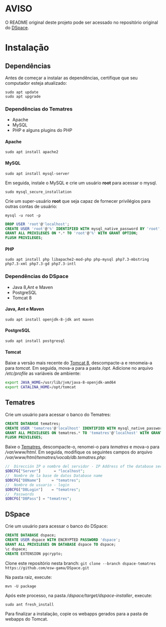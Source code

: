 
# AVISO

O README original deste projeto pode ser acessado no repositório original do [DSpace](https://github.com/DSpace/DSpace).

# Instalação
## Dependências
Antes de começar a instalar as dependências, certifique que seu computador esteja atualizado:
```
sudo apt update
sudo apt upgrade
```

### Dependências do Tematres
* Apache
* MySQL
* PHP e alguns plugins do PHP

#### Apache
`sudo apt install apache2`

#### MySQL
`sudo apt install mysql-server`

Em seguida, instale o MySQL e crie um usuário **root** para acessar o mysql.

`sudo mysql_secure_installation`

Crie um super-usuário **root** que seja capaz de fornecer privilégios para outras contas de usuário:

`mysql -u root -p`


```sql
DROP USER 'root'@'localhost';
CREATE USER 'root'@'%' IDENTIFIED WITH mysql_native_password BY 'root';
GRANT ALL PRIVILEGES ON *.* TO 'root'@'%' WITH GRANT OPTION;
FLUSH PRIVILEGES;
```

#### PHP
`sudo apt install php libapache2-mod-php php-mysql php7.3-mbstring php7.3-xml php7.3-gd php7.3-intl`

### Dependências do DSpace
* Java 8,Ant e Maven
* PostgreSQL
* Tomcat 8

#### Java, Ant e Maven
`sudo apt install openjdk-8-jdk ant maven`

#### PostgreSQL
`sudo apt install postgresql`

#### Tomcat
Baixe a versão mais recente do [Tomcat 8](https://tomcat.apache.org/download-80.cgi), descompacte-a e renomeia-a para *tomcat*. Em seguida, mova-a para a pasta */opt*.
Adicione no arquivo */etc/profile* as variáveis de ambiente:
```bash
export JAVA_HOME=/usr/lib/jvm/java-8-openjdk-amd64
export CATALINA_HOME=/opt/tomcat
```
## Tematres
Crie um usuário para acessar o banco do Tematres:
```sql
CREATE DATABASE tematres;
CREATE USER 'tematres'@'localhost' IDENTIFIED WITH mysql_native_password BY 'tematres';
GRANT ALL PRIVILEGES ON tematres.* TO 'tematres'@'localhost' WITH GRANT OPTION;
FLUSH PRIVILEGES;
```
Baixe o [Tematres](https://sourceforge.net/projects/tematres/), descompacte-o, renomei-o para *tematres* e mova-o para */var/www/html*.
Em seguida, modifique os seguintes campos do arquivo */var/www/html/tematres/vocab/db.tematres.php*:
```php
//  Dirección IP o nombre del servidor - IP Address of the database server
$DBCFG["Server"]      = "localhost";
//  Nombre de la base de datos Database name
$DBCFG["DBName"]     = "tematres";
//  Nombre de usuario - login
$DBCFG["DBLogin"]    = "tematres";
//  Passwords
$DBCFG["DBPass"] = "tematres";
```
## DSpace
Crie um usuário para acessar o banco do DSpace:
```sql
CREATE DATABASE dspace;
CREATE USER dspace WITH ENCRYPTED PASSWORD 'dspace';
GRANT ALL PRIVILEGES ON DATABASE dspace TO dspace;
\c dspace;
CREATE EXTENSION pgcrypto;
```

Clone este repositório nesta branch:
`git clone --branch dspace-tematres https://github.com/esw-gama/DSpace.git`

Na pasta raiz, execute:

`mvn -U package`

Após este processo, na pasta */dspace/target/dspace-installer*, execute:

`sudo ant fresh_install`

Para finalizar a instalação, copie os webapps gerados para a pasta de webapps do Tomcat.
